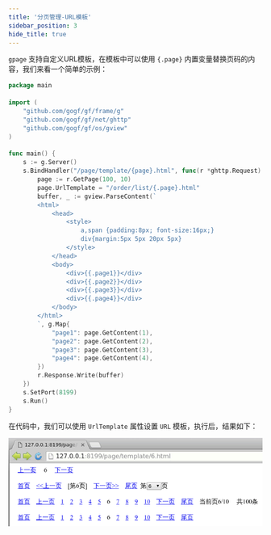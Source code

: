 ```yaml
---
title: '分页管理-URL模板'
sidebar_position: 3
hide_title: true
---
```


`gpage` 支持自定义URL模板，在模板中可以使用 `{.page}` 内置变量替换页码的内容，我们来看一个简单的示例：

```  go
package main

import (
	"github.com/gogf/gf/frame/g"
	"github.com/gogf/gf/net/ghttp"
	"github.com/gogf/gf/os/gview"
)

func main() {
	s := g.Server()
	s.BindHandler("/page/template/{page}.html", func(r *ghttp.Request) {
		page := r.GetPage(100, 10)
		page.UrlTemplate = "/order/list/{.page}.html"
		buffer, _ := gview.ParseContent(`
        <html>
            <head>
                <style>
                    a,span {padding:8px; font-size:16px;}
                    div{margin:5px 5px 20px 5px}
                </style>
            </head>
            <body>
                <div>{{.page1}}</div>
                <div>{{.page2}}</div>
                <div>{{.page3}}</div>
                <div>{{.page4}}</div>
            </body>
        </html>
        `, g.Map{
			"page1": page.GetContent(1),
			"page2": page.GetContent(2),
			"page3": page.GetContent(3),
			"page4": page.GetContent(4),
		})
		r.Response.Write(buffer)
	})
	s.SetPort(8199)
	s.Run()
}

```

在代码中，我们可以使用 `UrlTemplate` 属性设置 `URL` 模板，执行后，结果如下：

![](/markdown/bb930c3bb50676dd3b6a39c4bab8370e.png)